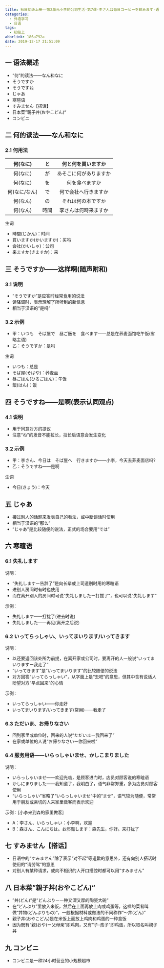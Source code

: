 ```yaml
---
title: 标日初级上册——第2单元小李的公司生活-第7课-李さんは毎日コーヒーを飲みます-语法(7.5)
categories:
  - 外语学习
  - 日语
tags:
  - 初级上
abbrlink: 186a792a
date: 2019-12-17 21:51:09
---
```

## 一 语法概述

* “何”的读法——なん和なに
* そうですか
* そうですね
* じゃあ
* 寒暄语
* すみません【搭话】
* 日本菜”親子丼(おやこどん)“
* コンビニ

<!--more-->

## 二 何的读法——なん和なに

### 2.1 何用法
|   何(なに)    |  と  |   何と何を買いますか   |
| :-----------: | :--: | :--------------------: |
|   何(なに)    |  が  | あそこに何がありますか |
|   何(なに)    |  を  |     何を食べますか     |
| 何(なに/なん) |  で  |  何で会社へ行きますか  |
|   何(なん)    |  の  |   それは何の本ですか   |
|   何(なん)    | 時間 |  李さんは何時来ますか  |

生词

* 時間(じかん)：时间
* 買いますか(かいますか)：买吗
* 会社(かいしゃ)：公司
* 来ますか(きますか)：来

##  三 そうですか——这样啊(随声附和)

### 3.1 说明

* “そうですか”是应答时经常食用的说法
* 读降调时，表示理解了所听到的新信息
* 相当于汉语的“是吗”

### 3.2 示例

* 甲：いつも　そば屋で　昼ご飯を　食べます——总是在荞麦面馆吃午饭(省略主语)
* 乙：そうですか：是吗

生词

* いつも：总是
* そば屋(そばや)：荞麦面
* 昼ごはん(ひるごはん)：午饭
* 飯(はん)：饭

## 四 そうですね——是啊(表示认同观点)

### 4.1 说明

* 用于同意对方的提议
* 注意“ね”的发音不能拉长，拉长后语意会发生变化

### 3.2 示例

* 甲：李さん、今日は　そば屋へ　行きますか——小李，今天去荞麦面店吗?
* 乙：そうですね——是啊

生词

* 今日(きょう)：今天

## 五 じゃあ

* 接过别人的话题来发表自己的看法，或中断谈话时使用
* 相当于汉语的“那么”
* “じゃあ”是比较随便的说法，正式的场合要用“では”

## 六 寒暄语

### 6.1 失礼します

说明：

* “失礼しますー告辞了”是向长辈或上司道别时用的寒暄语
* 进别人房间时有时也使用
* 而在离开别人的房间时可说“失礼しましたー打搅了”，也可以说“失礼します”

示例：

* 失礼します——打扰了(进去时说)
* 失礼しました——再见(离开之后说)

### 6.2 いってらっしゃい、いってまいります/いってきます

说明：

* 以还要返回该处所为前提，在离开家或公司时，要离开的人一般说“いってまいりますー我走了”
* “いってきます”是“いってまいります”的比较随便的说法
* 对方回答“いってらっしゃい”，从字面上是“去吧”的意思，但其中含有说话人盼望对方“早点回来”的心情

示例：

* いってらっしゃい——你走好
* いってまいります/いってきます(常用)——我走了

### 6.3 ただいま、お帰りなさい

* 回到家里或单位时，回来的人说“ただいまー我回来了”
* 在家或单位的人说“お帰りなさいー你回来啦“

### 6.4 服务用语——いらっしゃいませ、かしこまりました

说明：

* いらっしゃいませ——欢迎光临，是顾客进门时，店员对顾客说的寒暄语
* かしにまりました——我知道了，我明白了，语气非常郑重，多为店员对顾客使用
* “いらっしゃい”省略了“いらっしゃいませ”中的“ませ”，语气较为随便，常常用于朋友或亲切的人来家里做客而表示欢迎

示例：[小李来到森的家里做客]

* A：李さん、いらっしゃい：小李啊，欢迎
* B：森さん、こんにちは。お邪魔します：森先生，你好。来打扰了

## 七 すみません【搭话】

* 日语中的“すみません”除了表示“对不起”等道歉的意思外，还有向别人搭话时使用的“请劳驾”的意思
* 对别人有某种请求，或向不相识的人开口搭腔时都可以用“すみません”

## 八 日本菜”親子丼(おやこどん)“

* ”丼(どん)”是“どんぶりー一种又深又厚的陶瓷大碗”
* 在“どんぶり”里放入米饭，然后在上面再放上肉或鸡蛋等，这样的菜肴叫做“丼物(どんぶりもの)”，一般根据材料或做法的不同称作“〜丼(どん)”
* 親子丼(おやこどん)是在米饭上面放上鸡肉和鸡蛋的一种盒饭
* 因为既有“親(おや)ー父母亲”即鸡肉，又有“子-孩子”即鸡蛋，所以取名叫親子丼

## 九 コンビニ

* コンビニ是一种24小时营业的小规模超市
